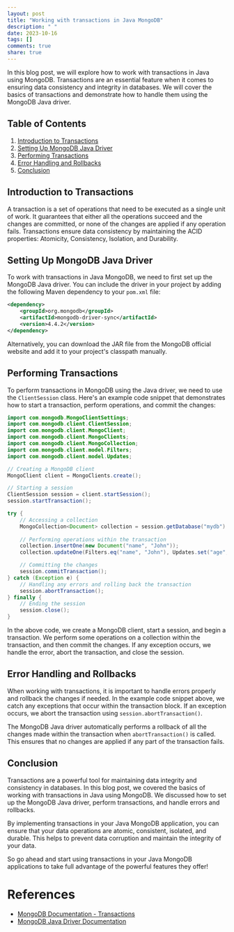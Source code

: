 ```yaml
---
layout: post
title: "Working with transactions in Java MongoDB"
description: " "
date: 2023-10-16
tags: []
comments: true
share: true
---
```


In this blog post, we will explore how to work with transactions in Java using MongoDB. Transactions are an essential feature when it comes to ensuring data consistency and integrity in databases. We will cover the basics of transactions and demonstrate how to handle them using the MongoDB Java driver.

## Table of Contents
1. [Introduction to Transactions](#introduction-to-transactions)
2. [Setting Up MongoDB Java Driver](#setting-up-mongodb-java-driver)
3. [Performing Transactions](#performing-transactions)
4. [Error Handling and Rollbacks](#error-handling-and-rollbacks)
5. [Conclusion](#conclusion)

## Introduction to Transactions

A transaction is a set of operations that need to be executed as a single unit of work. It guarantees that either all the operations succeed and the changes are committed, or none of the changes are applied if any operation fails. Transactions ensure data consistency by maintaining the ACID properties: Atomicity, Consistency, Isolation, and Durability.

## Setting Up MongoDB Java Driver

To work with transactions in Java MongoDB, we need to first set up the MongoDB Java driver. You can include the driver in your project by adding the following Maven dependency to your `pom.xml` file:

```xml
<dependency>
    <groupId>org.mongodb</groupId>
    <artifactId>mongodb-driver-sync</artifactId>
    <version>4.4.2</version>
</dependency>
```

Alternatively, you can download the JAR file from the MongoDB official website and add it to your project's classpath manually.

## Performing Transactions

To perform transactions in MongoDB using the Java driver, we need to use the `ClientSession` class. Here's an example code snippet that demonstrates how to start a transaction, perform operations, and commit the changes:

```java
import com.mongodb.MongoClientSettings;
import com.mongodb.client.ClientSession;
import com.mongodb.client.MongoClient;
import com.mongodb.client.MongoClients;
import com.mongodb.client.MongoCollection;
import com.mongodb.client.model.Filters;
import com.mongodb.client.model.Updates;

// Creating a MongoDB client
MongoClient client = MongoClients.create();

// Starting a session
ClientSession session = client.startSession();
session.startTransaction();

try {
    // Accessing a collection
    MongoCollection<Document> collection = session.getDatabase("mydb").getCollection("mycollection");
    
    // Performing operations within the transaction
    collection.insertOne(new Document("name", "John"));
    collection.updateOne(Filters.eq("name", "John"), Updates.set("age", 30));

    // Committing the changes
    session.commitTransaction();
} catch (Exception e) {
    // Handling any errors and rolling back the transaction
    session.abortTransaction();
} finally {
    // Ending the session
    session.close();
}
```

In the above code, we create a MongoDB client, start a session, and begin a transaction. We perform some operations on a collection within the transaction, and then commit the changes. If any exception occurs, we handle the error, abort the transaction, and close the session.

## Error Handling and Rollbacks

When working with transactions, it is important to handle errors properly and rollback the changes if needed. In the example code snippet above, we catch any exceptions that occur within the transaction block. If an exception occurs, we abort the transaction using `session.abortTransaction()`.

The MongoDB Java driver automatically performs a rollback of all the changes made within the transaction when `abortTransaction()` is called. This ensures that no changes are applied if any part of the transaction fails.

## Conclusion

Transactions are a powerful tool for maintaining data integrity and consistency in databases. In this blog post, we covered the basics of working with transactions in Java using MongoDB. We discussed how to set up the MongoDB Java driver, perform transactions, and handle errors and rollbacks.

By implementing transactions in your Java MongoDB application, you can ensure that your data operations are atomic, consistent, isolated, and durable. This helps to prevent data corruption and maintain the integrity of your data.

So go ahead and start using transactions in your Java MongoDB applications to take full advantage of the powerful features they offer! 

# References
- [MongoDB Documentation - Transactions](https://docs.mongodb.com/manual/core/transactions/)
- [MongoDB Java Driver Documentation](https://docs.mongodb.com/drivers/java/)